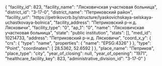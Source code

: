 {
    "facility_id": 823,
    "facility_name": "Лясковичская участковая больница",
    "district_id": "3-17-0",
    "district_name": "Петриковский район",
    "facility_url": "https:\/\/petrikovcrb.by\/structure\/lyaskovichskaya-selskaya-uchastkovaya-bolnica",
    "facility_address": "Петриковский р-н д. Лясковичи",
    "facility_type": "0",
    "ap_1": "0",
    "name": "Лясковичская участковая больница",
    "state": "public institution",
    "stats": [],
    "med_id": 10214733,
    "address": "Петриковский р-н д. Лясковичи",
    "coord_x_y": {
        "crs": {
            "type": "name",
            "properties": {
                "name": "EPSG:4326"
            }
        },
        "type": "Point",
        "coordinates": [
            28.5362,
            52.6592
        ]
    },
    "place_name": "Петриков",
    "place_type": "city",
    "year_of_closing": null,
    "year_of_opening": "1971",
    "healthcare_facility_key": 823,
    "administrative_division_id": "3-17-0"
}